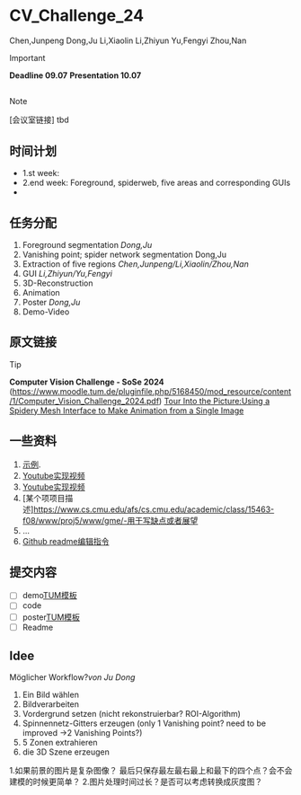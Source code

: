 # CV_Challenge_24
Chen,Junpeng
Dong,Ju
Li,Xiaolin
Li,Zhiyun
Yu,Fengyi
Zhou,Nan

> [!IMPORTANT]
> **Deadline 09.07**
> **Presentation 10.07**

## 
> [!NOTE]
> [会议室链接] tbd
>
## 时间计划
- 1.st week:
- 2.end week: Foreground, spiderweb, five areas and corresponding GUIs
- 

## 任务分配
1. Foreground segmentation  _Dong,Ju_
2. Vanishing point; spider network segmentation Dong,Ju
3. Extraction of five regions _Chen,Junpeng/Li,Xiaolin/Zhou,Nan_
4. GUI _Li,Zhiyun/Yu,Fengyi_
5. 3D-Reconstruction
6. Animation
7. Poster _Dong,Ju_
8. Demo-Video


## 原文链接
> [!TIP]
> **Computer Vision Challenge - SoSe 2024** (https://www.moodle.tum.de/pluginfile.php/5168450/mod_resource/content/1/Computer_Vision_Challenge_2024.pdf)
> [Tour Into the Picture:Using a Spidery Mesh Interface to Make Animation from a Single Image](http://graphics.cs.cmu.edu/courses/15-463/2011_fall/Papers/TIP.pdf)

## 一些资料
1. [示例](https://github.com/yli262/tour-into-the-picture).
2. [Youtube实现视频](https://www.youtube.com/watch?v=44V9I7Nrjw4)
3. [Youtube实现视频](https://www.youtube.com/watch?v=0lyFixtyvbs&t=8s])
4. [某个项项目描述]https://www.cs.cmu.edu/afs/cs.cmu.edu/academic/class/15463-f08/www/proj5/www/gme/-用于写缺点或者展望
5. ...
6. [Github readme编辑指令](https://docs.github.com/zh/get-started/writing-on-github/getting-started-with-writing-and-formatting-on-github/basic-writing-and-formatting-syntax)

## 提交内容
- [ ] demo[TUM模板](https://portal.mytum.de/corporatedesign/index_html/vorlagen/index_videovorlagen)
- [ ] code
- [ ] poster[TUM模板](https://portal.mytum.de/corporatedesign/index_html/vorlagen/index_plakate)
- [ ] Readme

## Idee

Möglicher Workflow?_von Ju Dong_
1. Ein Bild wählen
2. Bildverarbeiten
3. Vordergrund setzen (nicht rekonstruierbar? ROI-Algorithm) 
4. Spinnennetz-Gitters erzeugen (only 1 Vanishing point? need to be improved ->2 Vanishing Points?)
5. 5 Zonen extrahieren 
6. die 3D Szene erzeugen

1.如果前景的图片是复杂图像？ 最后只保存最左最右最上和最下的四个点？会不会建模的时候更简单？
2.图片处理时间过长？是否可以考虑转换成灰度图？


